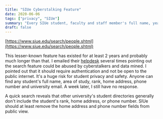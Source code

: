 ```yaml
---
title: "SIUe Cyberstalking Feature"
date: 2020-06-06
tags: ["privacy", "SIUe"]
summary: "Every SIUe student, faculty and staff member's full name, year, address and phone number has been available through the university [search engine](https://www.siue.edu/search/people.shtml) for _years_. It could facilitate stalking and it's a _huge_ data privacy concern. It should _at least_ be behind a login portal and remove phone numbers and addresses."
draft: false
---
```

[https://www.siue.edu/search/people.shtml](https://www.siue.edu/search/people.shtml)

This lesser-known feature has existed for at least 2 years and probably much longer than that. I emailed their [helpdesk](mailto:help@siue.edu) several times pointing out the search feature could be abused by cyberstalkers and data mined. I pointed out that it should require authentication and not be open to the public internet. It's a huge risk for student privacy and safety. Anyone can find any student's full name, area of study, rank, home address, phone number and university email. A week later, I still have no response.    

A quick search reveals that other university's student directories generally don't include the student's rank, home address, or phone number. SIUe should at least remove the home address and phone number fields from public view.
